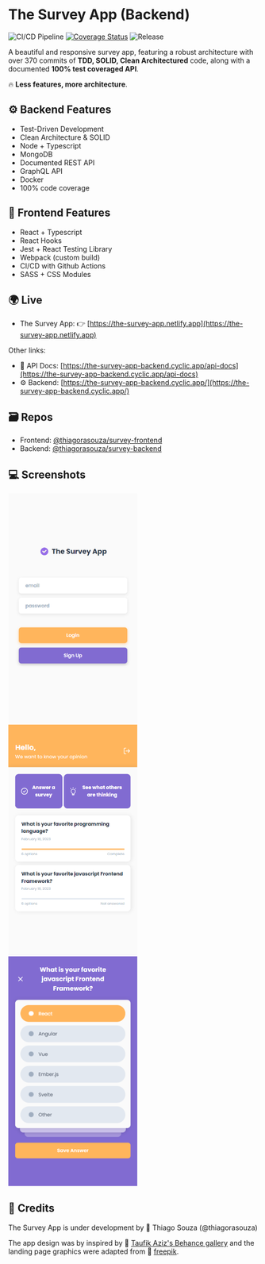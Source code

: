 # The Survey App (Backend)

![CI/CD Pipeline](https://github.com/thiagorasouza/survey-backend/actions/workflows/ci-cd-pipeline.yml/badge.svg)
[![Coverage Status](https://coveralls.io/repos/github/thiagorasouza/survey-backend/badge.svg?branch=main)](https://coveralls.io/github/thiagorasouza/survey-backend?branch=main)
![Release](https://img.shields.io/github/v/tag/thiagorasouza/survey-backend?label=release)

A beautiful and responsive survey app, featuring a robust architecture with over 370 commits of **TDD, SOLID, Clean Architectured** code, along with a documented **100% test coveraged API**.

:fire: **Less features, more architecture**.

## :gear: Backend Features

- Test-Driven Development
- Clean Architecture & SOLID
- Node + Typescript
- MongoDB
- Documented REST API
- GraphQL API
- Docker
- 100% code coverage

## :iphone: Frontend Features

- React + Typescript
- React Hooks
- Jest + React Testing Library
- Webpack (custom build)
- CI/CD with Github Actions
- SASS + CSS Modules

## :earth_africa: Live

- The Survey App: :point_right: [https://the-survey-app.netlify.app](https://the-survey-app.netlify.app)

Other links:

- :book: API Docs: [https://the-survey-app-backend.cyclic.app/api-docs](https://the-survey-app-backend.cyclic.app/api-docs)
- :gear: Backend: [https://the-survey-app-backend.cyclic.app/](https://the-survey-app-backend.cyclic.app/)

## :card_file_box: Repos

- Frontend: [@thiagorasouza/survey-frontend](https://github.com/thiagorasouza/survey-frontend)
- Backend: [@thiagorasouza/survey-backend](https://github.com/thiagorasouza/survey-backend)

## :computer: Screenshots

[<img src="docs/login.png?raw=true" width="260"  alt=" Login page" />](https://github.com/thiagorasouza/survey-frontend/blob/main/docs/login.png?raw=true)
[<img src="docs/surveys.png?raw=true" width="260" alt=" Surveys page" />](https://github.com/thiagorasouza/survey-frontend/blob/main/docs/surveys.png?raw=true)
[<img src="docs/survey-question.png?raw=true" width="260" alt="Survey question page" />](https://github.com/thiagorasouza/survey-frontend/blob/main/docs/survey-question.png?raw=true)

## :wrench: Credits

The Survey App is under development by :rocket: Thiago Souza (@thiagorasouza)

The app design was by inspired by :link: [Taufik Aziz's Behance gallery](https://www.behance.net/gallery/127836193/Surveio-Mobile-App-Design) and the landing page graphics were adapted from :link: [freepik](https://www.freepik.com/free-vector/people-checking-giant-check-list-background_4058655.htm).
